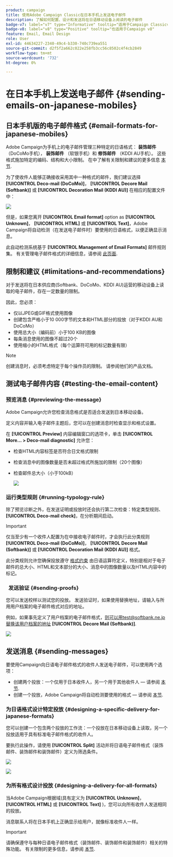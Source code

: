 ```yaml
---
product: campaign
title: 使用Adobe Campaign Classic在日本手机上发送电子邮件
description: 了解如何配置、设计和发送将在日语移动设备上阅读的电子邮件
badge-v7: label="v7" type="Informative" tooltip="适用于Campaign Classicv7"
badge-v8: label="v8" type="Positive" tooltip="也适用于Campaign v8"
feature: Email, Email Design
role: User
exl-id: 44634227-2340-49c4-b330-740c739ea551
source-git-commit: d2f5f2a662c022e258fb3cc56c8502c4f4cb2849
workflow-type: tm+mt
source-wordcount: '732'
ht-degree: 0%

---
```


# 在日本手机上发送电子邮件 {#sending-emails-on-japanese-mobiles}

## 日本手机版的电子邮件格式 {#email-formats-for-japanese-mobiles}

Adobe Campaign为手机上的电子邮件管理三种特定的日语格式： **装饰邮件** （DoCoMo手机）， **装饰邮件** （软银手机）和 **修饰邮件** （KDDI AU手机）。 这些格式施加特定的编码、结构和大小限制。 在中了解有关限制和建议的更多信息 [本节](#limitations-and-recommendations).

为了使收件人能够正确接收采用其中一种格式的邮件，我们建议选择 **[!UICONTROL Deco-mail (DoCoMo)]**， **[!UICONTROL Decore Mail (Softbank)]** 或 **[!UICONTROL Decoration Mail (KDDI AU)]** 在相应的配置文件中：

![](assets/deco-mail_03.png)

但是，如果您离开 **[!UICONTROL Email format]** option as **[!UICONTROL Unknown]**， **[!UICONTROL HTML]** 或 **[!UICONTROL Text]**，Adobe Campaign将自动检测（在发送电子邮件时）要使用的日语格式，以便正确显示消息。

此自动检测系统基于 **[!UICONTROL Management of Email Formats]** 邮件规则集。 有关管理电子邮件格式的详细信息，请参阅 [此页面](../../installation/using/email-deliverability.md#managing-email-formats).

## 限制和建议 {#limitations-and-recommendations}

对于发送将在日本供应商(Softbank、DoCoMo、KDDI AU)运营的移动设备上读取的电子邮件，存在一定数量的限制。

因此，您必须：

* 仅以JPEG或GIF格式使用图像
* 创建包含严格小于10 000字节的文本和HTML部分的投放（对于KDDI AU和DoCoMo）
* 使用总大小（编码前）小于100 KB的图像
* 每条消息使用的图像不超过20个
* 使用缩小的HTML格式（每个运算符可用的标记数量有限）

>[!NOTE]
>
>创建消息时，必须考虑特定于每个操作员的限制。 请参阅他们的产品文档。


## 测试电子邮件内容 {#testing-the-email-content}

### 预览消息 {#previewing-the-message}

Adobe Campaign允许您检查消息格式是否适合发送到日本移动设备。

定义内容并输入电子邮件主题后，您可以在创建消息时检查显示和格式设置。

在 **[!UICONTROL Preview]** 内容编辑窗口的选项卡，单击 **[!UICONTROL More... > Deco-mail diagnostic]** 允许您：

* 检查HTML内容标签是否符合日文格式限制
* 检查消息中的图像数量是否未超过格式所施加的限制（20个图像）
* 检查邮件总大小（小于100kB）

  ![](assets/deco-mail_06.png)

### 运行类型规则 {#running-typology-rule}

除了预览诊断之外，在发送证明或投放时还会执行第二次检查：特定类型规则、 **[!UICONTROL Deco-mail check]**，在分析期间启动。

>[!IMPORTANT]
>
>仅当至少有一个收件人配置为在中接收电子邮件时，才会执行此分类规则 **[!UICONTROL Deco-mail (DoCoMo)]**， **[!UICONTROL Decore Mail (Softbank)]** 或 **[!UICONTROL Decoration Mail (KDDI AU)]** 格式。

此分类规则允许您确保投放遵守 [格式约束](#limitations-and-recommendations) 由日语运算符定义，特别是相对于电子邮件的总大小、HTML和文本部分的大小、消息中的图像数量以及HTML内容中的标记。

###   发送验证 {#sending-proofs}

您可以发送校样以测试您的投放。 发送验证时，如果使用替换地址，请输入与所用用户档案的电子邮件格式对应的地址。

例如，如果事先定义了用户档案的电子邮件格式，则可以用test@softbank.ne.jp替换该用户档案的地址 **[!UICONTROL Decore Mail (Softbank)]**.

![](assets/deco-mail_05.png)

## 发送消息 {#sending-messages}

要使用Campaign向日语电子邮件格式的收件人发送电子邮件，可以使用两个选项：

* 创建两个投放：一个仅用于日本收件人，另一个用于其他收件人 — 请参阅 [本节](#designing-a-specific-delivery-for-japanese-formats).
* 创建一个投放，Adobe Campaign将自动检测要使用的格式 — 请参阅 [本节](#designing-a-delivery-for-all-formats).

### 为日语格式设计特定投放 {#designing-a-specific-delivery-for-japanese-formats}

您可以创建一个包含两个投放的工作流：一个投放在日本移动设备上读取，另一个投放适用于具有标准电子邮件格式的收件人。

要执行此操作，请使用 **[!UICONTROL Split]** 活动并将日语电子邮件格式（装饰邮件、装饰邮件和装饰邮件）定义为筛选条件。

![](assets/deco-mail_08.png)

![](assets/deco-mail_07.png)

### 为所有格式设计投放 {#designing-a-delivery-for-all-formats}

当Adobe Campaign根据域(具有定义为 **[!UICONTROL Unknown]**， **[!UICONTROL HTML]** 或 **[!UICONTROL Text]** )，您可以向所有收件人发送相同的投放。

消息联系人将在日本手机上正确显示给用户，就像标准收件人一样。

>[!IMPORTANT]
>
>请确保遵守与每种日语电子邮件格式（装饰邮件、装饰邮件和装饰邮件）相关的特殊功能。 有关限制的更多信息，请参阅 [本节](#limitations-and-recommendations).
